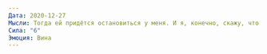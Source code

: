 ```yaml
---
Дата: 2020-12-27
Мысли: Тогда ей придётся остановиться у меня. И я, конечно, скажу, что она может остановиться у подруги, чтобы не показаться мудаком, который хочет затащить её в постель. Но мы будем общаться, и в конце концов, она там окажется, а у меня никаких серьёзных намерений к ней. Выходит, поступлю с ней нехорошо. Я что, за неделю стал средцеедом?
Сила: "6"
Эмоция: Вина
---
```

